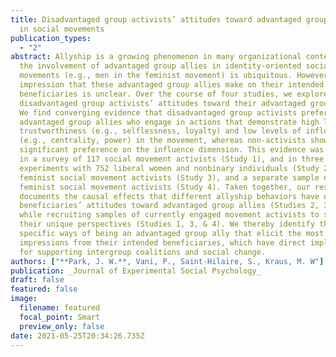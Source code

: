 ```yaml
---
title: Disadvantaged group activists’ attitudes toward advantaged group allies
  in social movements
publication_types:
  - "2"
abstract: Allyship is a growing phenomenon in many organizational contexts, and
  the involvement of advantaged group allies in identity-oriented social
  movements (e.g., men in the feminist movement) is ubiquitous. However, the
  impression that these advantaged group allies make on their intended
  beneficiaries is unclear. Over the course of four studies, we explore
  disadvantaged group activists’ attitudes toward their advantaged group allies.
  We find converging evidence that disadvantaged group activists prefer
  advantaged group allies who engage in actions that demonstrate high levels of
  trustworthiness (e.g., selflessness, loyalty) and low levels of influence
  (e.g., centrality, power) in the movement, whereas non-activists show only a
  significant preference on the influence dimension. This evidence was observed
  in a survey of 117 social movement activists (Study 1), and in three
  experiments with 752 liberal women and nonbinary individuals (Study 2), 305
  feminist social movement activists (Study 3), and a separate sample of 805
  feminist social movement activists (Study 4). Taken together, our research
  documents the causal effects that different allyship behaviors have on
  beneficiaries’ attitudes toward advantaged group allies (Studies 2, 3, & 4)
  while recruiting samples of currently engaged movement activists to solicit
  their unique perspectives (Studies 1, 3, & 4). We thereby identify the
  specific ways of being an advantaged group ally that elicit the most positive
  impressions from their intended beneficiaries, which have direct implications
  for supporting intergroup coalitions and social change.
authors: ["**Park, J. W.**, Vani, P., Saint-Hilaire, S., Kraus, M. W"]
publication: _Journal of Experimental Social Psychology_
draft: false
featured: false
image:
  filename: featured
  focal_point: Smart
  preview_only: false
date: 2021-05-25T20:34:26.735Z
---
```


